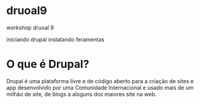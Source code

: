 # druoal9
workshop druoal 9

iniciando drupal
instalando feramentas

<h1>O que é Drupal?</h1>
<p>Drupal é uma plataforma livre  e de código aberto para a criação de sites e app desenvolvido por uma Comunidade Internacional e usado mais de um milhão de site, de blogs a aloguns dos maiores site na web.</p>
